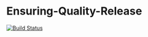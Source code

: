 # Ensuring-Quality-Release
[![Build Status](https://dev.azure.com/gominamaryam/Ensuring-Quality-Release/_apis/build/status/AnimogM.Ensuring-Quality-Release?branchName=main)](https://dev.azure.com/gominamaryam/Ensuring-Quality-Release/_build/latest?definitionId=9&branchName=main)
